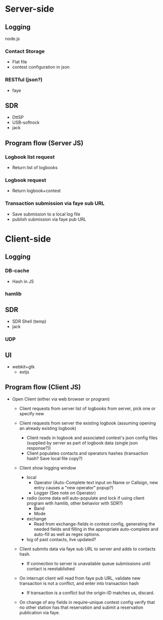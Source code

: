 # Server-side
## Logging
node.js
### Contact Storage
- Flat file
- contest configuration in json

### RESTful (json?)
- faye

## SDR
- DttSP
- USB-softrock
- jack

## Program flow (Server JS)
### Logbook list request
- Return list of logbooks 

### Logbook request
- Return logbook+contest

### Transaction submission via faye sub URL
- Save submission to a local log file
- publish submission via faye pub URL



# Client-side
## Logging
### DB-cache
- Hash in JS

### hamlib
## SDR
- SDR Shell (temp)
- jack

### UDP


## UI
- webkit+gtk
	- extjs
	
	
	
## Program flow (Client JS)
- Open Client (either via web browser or program)
	- Client requests from server list of logbooks from server, pick one or specify new
	- Client requests from server the existing logbook (assuming opening an already existing logbook)
		- Client reads in logbook and associated contest's json config files (supplied by server as part of logbook data (single json response?))
		- Client populates contacts and operators hashes (transaction hash? Save local file copy?)
	- Client show logging window 
		- local
			- Operator (Auto-Complete text input on Name or Callsign, new entry causes a "new operator" popup?)
			- Logger (See note on Operator)
		- radio (some data will auto-populate and lock if using client program with hamlib, other behavior with SDR?)
			- Band
			- Mode
		- exchange
			- Read from exchange-fields in contest config, generating the needed fields and filling in the appropriate auto-complete and auto-fill as well as regex options.
		- log of past contacts, live updated?
	- Client submits data via faye sub URL to server and adds to contacts hash.
		- If connection to server is unavailable queue submissions until contact is reestablished
		
	- On interrupt client will read from faye pub URL, validate new transaction is not a conflict, and enter into transaction hash
		- If transaction is a conflict but the origin-ID matches us, discard.
		
	- On change of any fields in require-unique contest config verify that no other station has that reservation and submit a reservation publication via faye.
	
	
		